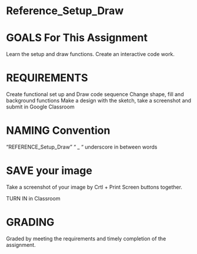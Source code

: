 # Reference_Setup_Draw

# GOALS For This Assignment
Learn the setup and draw functions. 
Create an interactive code work. 


# REQUIREMENTS 
Create functional set up and Draw code sequence
Change shape, fill and background functions
Make a design with the sketch, take a screenshot and submit in Google Classroom

# NAMING Convention

“REFERENCE_Setup_Draw”
“ _ “ underscore in between words


# SAVE your image

Take a screenshot of your image by Crtl + Print Screen buttons together. 


TURN IN in Classroom


# GRADING 

Graded by meeting the requirements and timely completion of the assignment. 




